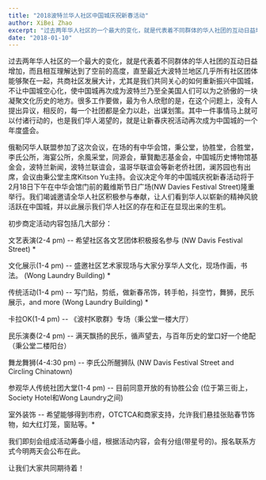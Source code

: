 ```yaml
---
title: "2018波特兰华人社区中国城庆祝新春活动"
author: XiBei Zhao
excerpt: "过去两年华人社区的一个最大的变化，就是代表着不同群体的华人社团的互动日益增加，而且相互理解达到了空前的高度，直至最近大波特兰地区几乎所有社区团体能够聚在一起，共商社区发展大计，尤其是我们共同关心的如何重新振兴中国城，不让中国城空心化，使中国城再次成为波特兰乃至全美国人们可以为之骄傲的一块凝聚文化历史的地方。很多工作要做，最为令人欣慰的是，在这个问题上，没有人提出异议，相反的，每一个社团都是全力以赴，出谋划策。其中一件事情马上就可以付诸行动的，也是我们华人渴望的，就是让新春庆祝活动再次成为中国城的一个年度盛会。"
date: "2018-01-10"
---
```


过去两年华人社区的一个最大的变化，就是代表着不同群体的华人社团的互动日益增加，而且相互理解达到了空前的高度，直至最近大波特兰地区几乎所有社区团体能够聚在一起，共商社区发展大计，尤其是我们共同关心的如何重新振兴中国城，不让中国城空心化，使中国城再次成为波特兰乃至全美国人们可以为之骄傲的一块凝聚文化历史的地方。很多工作要做，最为令人欣慰的是，在这个问题上，没有人提出异议，相反的，每一个社团都是全力以赴，出谋划策。其中一件事情马上就可以付诸行动的，也是我们华人渴望的，就是让新春庆祝活动再次成为中国城的一个年度盛会。

俄勒冈华人联盟参加了这次会议，在场的有中华会馆，秉公堂，协胜堂，合胜堂，李氏公所，海宴公所，余風采堂，同源会，華賢勵志基金会，中国城历史博物馆基金会，波特兰新闻，波特兰联谊会，温哥华联谊会等新老侨社团，澜苏园也有出席，会议由秉公堂主席Kitson Yu主持。会议决定今年的中国城庆祝新春活动将于2月18日下午在中华会馆门前的戴维斯节日广场(NW Davies Festival Street)隆重举行。我们竭诚邀请全华人社区积极参与奉献，让人们看到华人以崭新的精神风貌活跃在中国城，并以此展示我们华人社区的存在和正在显现出来的生机。

初步商定活动内容包括几大部分：

文艺表演(2-4 pm) -- 希望社区各文艺团体积极报名参与 (NW Davis Festival Street) *

文化展示(1-4 pm) -- 盛邀社区艺术家现场与大家分享华人文化，现场作画，书法。 (Wong Laundry Building) *

传统活动(1-4 pm) -- 写门贴，剪纸，做新春吊饰，转手帕，抖空竹，舞狮，民乐展示，and more (Wong Laundry Building) *

卡拉OK(1-4 pm) -- 《波村K歌群》专场（秉公堂一楼大厅）

民乐演奏(2-4 pm) -- 满天飘扬的民乐，循声望去，与百年历史的堂口好一个绝配（秉公堂二楼阳台）

舞龙舞狮(4-4:30 pm) -- 李氏公所醒狮队 (NW Davis Festival Street and Circling Chinatown)

参观华人传统社团大堂(1-4 pm) -- 目前同意开放的有协胜公会 (位于第三街上，Society Hotel和Wong Laundry之间)

室外装饰 -- 希望能够得到市府，OTCTCA和商家支持，允许我们悬挂张贴春节饰物，如大红灯笼，窗贴等。*

我们即刻会组成活动筹备小组，根据活动内容，会有分组(带星号的)。报名联系方式今明两天会公布在此。

让我们大家共同期待着！
